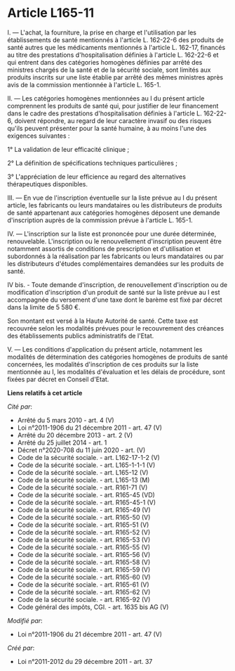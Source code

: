 # Article L165-11

I. ― L'achat, la fourniture, la prise en charge et l'utilisation par les établissements de santé mentionnés à l'article L.
162-22-6 des produits de santé autres que les médicaments mentionnés à l'article L. 162-17, financés au titre des prestations
d'hospitalisation définies à l'article L. 162-22-6 et qui entrent dans des catégories homogènes définies par arrêté des
ministres chargés de la santé et de la sécurité sociale, sont limités aux produits inscrits sur une liste établie par arrêté
des mêmes ministres après avis de la commission mentionnée à l'article L. 165-1.

II. ― Les catégories homogènes mentionnées au I du présent article comprennent les produits de santé qui, pour justifier de
leur financement dans le cadre des prestations d'hospitalisation définies à l'article L. 162-22-6, doivent répondre, au
regard de leur caractère invasif ou des risques qu'ils peuvent présenter pour la santé humaine, à au moins l'une des
exigences suivantes :

1° La validation de leur efficacité clinique ;

2° La définition de spécifications techniques particulières ;

3° L'appréciation de leur efficience au regard des alternatives thérapeutiques disponibles.

III. ― En vue de l'inscription éventuelle sur la liste prévue au I du présent article, les fabricants ou leurs mandataires ou
les distributeurs de produits de santé appartenant aux catégories homogènes déposent une demande d'inscription auprès de la
commission prévue à l'article L. 165-1.

IV. ― L'inscription sur la liste est prononcée pour une durée déterminée, renouvelable. L'inscription ou le renouvellement
d'inscription peuvent être notamment assortis de conditions de prescription et d'utilisation et subordonnés à la réalisation
par les fabricants ou leurs mandataires ou par les distributeurs d'études complémentaires demandées sur les produits de
santé.

IV bis. - Toute demande d'inscription, de renouvellement d'inscription ou de modification d'inscription d'un produit de santé
sur la liste prévue au I est accompagnée du versement d'une taxe dont le barème est fixé par décret dans la limite de 5 580
€.

Son montant est versé à la Haute Autorité de santé. Cette taxe est recouvrée selon les modalités prévues pour le recouvrement
des créances des établissements publics administratifs de l'Etat. 

V. ― Les conditions d'application du présent article, notamment les modalités de détermination des catégories homogènes de
produits de santé concernées, les modalités d'inscription de ces produits sur la liste mentionnée au I, les modalités
d'évaluation et les délais de procédure, sont fixées par décret en Conseil d'Etat.

**Liens relatifs à cet article**

_Cité par_:

  - Arrêté du 5 mars 2010 - art. 4 (V)
  - Loi n°2011-1906 du 21 décembre 2011 - art. 47 (V)
  - Arrêté du 20 décembre 2013 - art. 2 (V)
  - Arrêté du 25 juillet 2014 - art. 1
  - Décret n°2020-708 du 11 juin 2020 - art. (V)
  - Code de la sécurité sociale. - art. L162-17-1-2 (V)
  - Code de la sécurité sociale. - art. L165-1-1-1 (V)
  - Code de la sécurité sociale. - art. L165-12 (V)
  - Code de la sécurité sociale. - art. L165-13 (M)
  - Code de la sécurité sociale. - art. R161-71 (V)
  - Code de la sécurité sociale. - art. R165-45 (VD)
  - Code de la sécurité sociale. - art. R165-45-1 (V)
  - Code de la sécurité sociale. - art. R165-49 (V)
  - Code de la sécurité sociale. - art. R165-50 (V)
  - Code de la sécurité sociale. - art. R165-51 (V)
  - Code de la sécurité sociale. - art. R165-52 (V)
  - Code de la sécurité sociale. - art. R165-53 (V)
  - Code de la sécurité sociale. - art. R165-55 (V)
  - Code de la sécurité sociale. - art. R165-56 (V)
  - Code de la sécurité sociale. - art. R165-58 (V)
  - Code de la sécurité sociale. - art. R165-59 (V)
  - Code de la sécurité sociale. - art. R165-60 (V)
  - Code de la sécurité sociale. - art. R165-61 (V)
  - Code de la sécurité sociale. - art. R165-62 (V)
  - Code de la sécurité sociale. - art. R165-92 (V)
  - Code général des impôts, CGI. - art. 1635 bis AG (V)

_Modifié par_:

  - Loi n°2011-1906 du 21 décembre 2011 - art. 47 (V)

_Créé par_:

  - Loi n°2011-2012 du 29 décembre 2011 - art. 37
